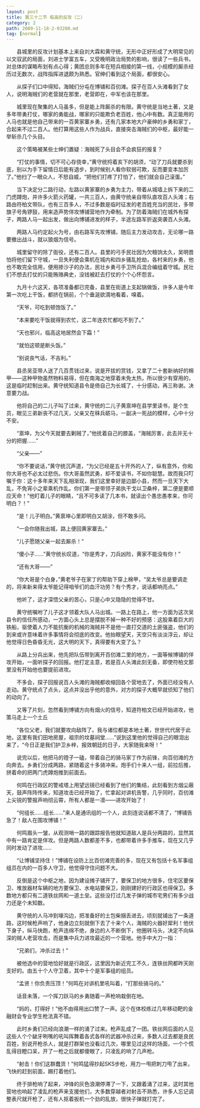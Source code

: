 ```yaml
---
layout: post
title: 第三十二节 临高的反攻（二）
category: 2
path: 2009-11-18-2-03200.md
tag: [normal]
---
```


　　县城里的反攻计划基本上来自刘大霖和黄守统，无形中正好形成了大明常见的以文驭武的局面，刘进士学富五车，又受晚明政治局势的影响，很读了一些兵书，对总体的谋略布划有点心得；黄团总则多年在短兵相接的第一线，小规模的厮杀经历过无数次，战阵指挥进退颇为熟悉。官绅们看到这个局面，都很安心。

　　从探子们口中得知，海贼们分屯在博铺和百仞滩。探子在百人头滩看到了女人，说明海贼们的老营就在那里，老营即在，中军也该在那里。

　　城里现在聚集的人马虽多，但是能上阵厮杀的有限。黄守统是当地土著，又是多年带勇打仗，哪家的勇能战，哪家的只能欺负老百姓，他心中有数。真正能用的人马也就是他自己带来的一百黄家寨乡勇，还有几家本地大户豪绅的乡勇和家丁，合起来不过二百人。他打算用这些人作为战兵，直接突击海贼们的中枢，最好能一举斩杀几个头目。

　　这个策略被某些士绅们置疑：海贼死了头目会不会疯狂的报复？

　　“打仗的事情，切不可心存侥幸，”黄守统捋着亥下的胡须，“动了刀兵就要杀到底，别以为手下留情日后能有退步，到时候别人看你软弱可欺，反而要变本加厉了。”他扫了一眼众人，不怒自威，“把他们打疼了打怕了，他们就会自己滚蛋。”

　　当下决定分二路行动，左路以黄家寨的乡勇为主力，带着从城墙上拆下来的二门虎蹲炮，并许多火箭火药罐，一共三百人，由黄守统亲自带队直攻百人头滩；右路由符柏文带队，也有三百多人，不过多数是临时征发的老百姓充当的民壮，多带旗子号角锣鼓，用来造声势佯攻博铺营地作为牵制。为了防着海贼们在城外有探子，两路人马一起出发，做出向博铺进发的样子，半途左路军折返突袭百人头滩。

　　两路人马约定起火为号，由右路军先攻博铺，随后主力发动攻击，无论哪一路要撤出战斗，就以狼烟为信号。

　　城里留守的除了衙役，还有二百人。县里的弓手民壮因为欠粮饷太久，吴明晋怕将他们留下守城，一旦失利便会乘机在城内和四乡骚乱抢劫，各村来的乡勇，他也不敢完全信用，便用掺沙子的办法，民壮乡勇弓手卫所兵混合编组着守城。民壮们不想去打仗的只能贿赂典史，没钱被赶去打仗的个个心怀怨言。

　　九月十六这天，各项准备都已完备，县里在街道上支起锅做饭，许多人是今年第一次吃上干饭，都挤在锅前，个个垂涎欲滴地看着，嗅着。

　　“天爷，可吃到顿饱饭了。”

　　“本来要吃干饭就得到农忙，这二年连农忙都吃不到了。”

　　“天也邪兴，临高这地居然会下霜！”

　　“就怕这顿是断头饭。”

　　“别说丧气话，不吉利。”

　　县丞吴亚带人送了几百贯钱过来，说是开拔的赏钱，又拿了二十套新纳好的棉甲——这种甲物虽然物料易得，但在南海之地穿着未免太热，所以很少有穿用的，这是临时赶制出来。黄守统知道县令是倚自己为长城了，十分感动，再三称谢。决意要力战。

　　他将自己的二儿子叫了过来，黄守统的二儿子黄禀坤在县学里读书，是个生员，眼见三弟新丧不过几天，父亲又在秣兵砺马，一副决一死战的模样，心中十分不安。

　　“禀坤，为父今天就要去剿贼了，”他抚着自己的膝盖，“海贼厉害，此去并无十分的把握……”

　　“父亲——”

　　“你不要说话，”黄守统沉声道，“为父已经是五十开外的人了，纵有意外，你和你大哥也不必太过悲伤。你大哥虽然武勇，却不爱读书，不如你聪慧。故而我只叮嘱于你：这十多年来天下乱相渐现，我们这里幸好是边鄙小县，然而一旦天下大乱，不免宵小之辈乘机作乱。你们第一是带领子弟执干戈以卫桑梓，第二便是要顺应天命！”他盯着儿子的眼睛，“且不可多读了几本书，就读出个愚忠愚孝来，你可明白？！”

　　“是！儿子明白。”黄禀坤心里即明白又胡涂，但不敢多问。

　　“一会你随我出城，路上便回黄家寨去。”

　　“儿子愿随父亲一起去厮杀！”

　　“傻小子……”黄守统长叹道，“你是秀才，刀兵凶险，黄家不能没有你！”

　　“还有大哥——”

　　“你大哥是个白身，”黄老爷子在家丁的帮助下穿上棉甲，“吴太爷总是要调走的，将来新来得太爷能记得咱爷们的血汗功劳？有个秀才，说话都响亮点。”

　　他听了，这才深悟父亲的苦心，只是心中又隐隐的觉得不甘。

　　黄守统嘱咐了儿子这才领着大队人马出城。一路上在路上，他一方面为这次吴县令的信任所感动，一方面心头上总是摆脱不掉一种不好的预感：这股乘着巨大的铁船，驱使着人力不能抗衡的机械的海贼并不是他一直打交道的土匪强盗，他们的到来或许意味着许多事情将会彻底的改变。他抬眼望天，天空只有淡淡浮云，却让他觉得日色昏昏无光，这大明的天下，真得要有大变了么？

　　从路上分兵出来，他先把队伍带到离开百仞滩二里的地方，一面等候博铺的佯攻开始，一面听探子的回报。他打定主意，若是百人头滩此刻无备，即使符柏文那里没有开始他也要提前进攻。

　　不多会，探子回报说百人头滩的海贼都收缩回各个营地去了，外面已经没有人走动。黄守统点了点头，这点并没出乎他的意外，对方的探子大概早就侦知了他们的动向了。

　　又等了片刻，忽然看到博铺方向有烟火的信号，知道符柏文已经开始进攻，他策马走上一个土丘

　　“各位父老，我们就要攻向敌阵了。我与诸位都是本地土著，世世代代居于此地，这里有我们田地房屋，祖宗的坟墓祠堂……”说到这里他的觉得自己的眼泪出来了，“今日正是我们护卫乡梓，报效朝廷的日子，大家随我来呀！”

　　说完以后，他把马的镫子一磕，带着自己的骑马家丁作为前锋，向百仞滩的方向奔去。乡勇们分成两路，紧随着这十多骑冲来。炮手们十来人一组，前拉后推，拼着命的把两门虎蹲炮推到前面去。

　　何鸣在行政区的警戒塔上用望远镜已经看到了他们的集结，此刻看到方烟尘蔽天，鼓声阵阵传来，知道攻击已经开始了，忙拿起对讲机告警，几乎同时，百仞滩上尖锐的警报声响彻云霄，所有人都是一凛——进攻开始了！

　　“何组长……组长……”来人是通讯组的一个人，此刻连说话都不清了，“博铺告急了！敌人在围攻博铺！”

　　何鸣眉头一皱，从观测哨一路的跟踪报告他就知道敌人是兵分两路的，显然其中有一路肯定是佯攻。但是两路人数都差不多，也都带着许多手推车，现在又几乎同时发动了进攻……

　　“让博铺坚持住！”博铺在设防上比百仞滩完善的多，现在又有包括十名军事组组员在内的一百多人守卫，他觉得守住问题不大。

　　反倒是这个中枢之地，因为建设摊子铺开了，要保卫的地方很多，住宅区要保卫、堆放器材车辆的地方要保卫、水电站要保卫，刚刚建好的行政区也得保卫。多数地方都只有二道铁丝网和一道土垒。这些没打过几发子弹的城市宅男们有多少战力还是个未知数。

　　黄守统的人马冲到壕沟边，把准备好的土包柴捆丢进去，顷刻就铺出了一条道路，这时候枪声响了，他身边立刻就倒下去了十来个人，海贼的火器好犀利！他伏下身子，纵马快跑，枪声连绵不绝，身边的人不断倒下，他圈转马头，决定不向纵深的贼人老营攻击，而是集中兵力进攻最近的一个营地。他手中大刀一指：

　　“兄弟们，冲杀过去！”

　　被他选中的营地恰好就是行政区，这里因为新近完工不久，连铁丝网都昨天刚支好的。由五十个人守卫着，其中十个是军事组的组员。

　　“孟贤！你负责压顶！”何鸣在对讲机里吼叫着，“打那些骑马的。”

　　话音未落，一个挥刀跃马的乡勇随着一声枪响栽倒在地。

　　“妈的，打得好！”他不由得用出口赞了一声。这个在体校练过几年移动靶的金融财会专业学生枪法真不错。

　　此时乡勇们已经向浪潮一样的涌了过来。枪声乱成了一团。铁丝网后面的人见这些人个个龇牙咧嘴的吼叫挥舞着各式各样的武器冲杀过来，多数人过去都是良民百姓，别说开枪杀人，就是打群架也没看过几次，哪里见过这样的场面，一个个慌乱得目瞪口呆，开了一枪之后就都傻眼了，只凌乱的响了几声枪。

　　“射击！你们这群蠢货！”何鸣猛得抄起SKS步枪，用力一甩把刺刀甩了出来，飞快的赶到前面，踢打着他们。

　　终于排枪响了起来，冲锋的灰色浪潮停滞了一下，又跟着涌了过来，这时其他营地也响起了凌乱的枪声来支援他们，大多数穿越者对射击不熟悉，许多人忘记调整表尺就开枪了，还有人抠着扳机一个劲的乱放，很快子弹就打完了。
